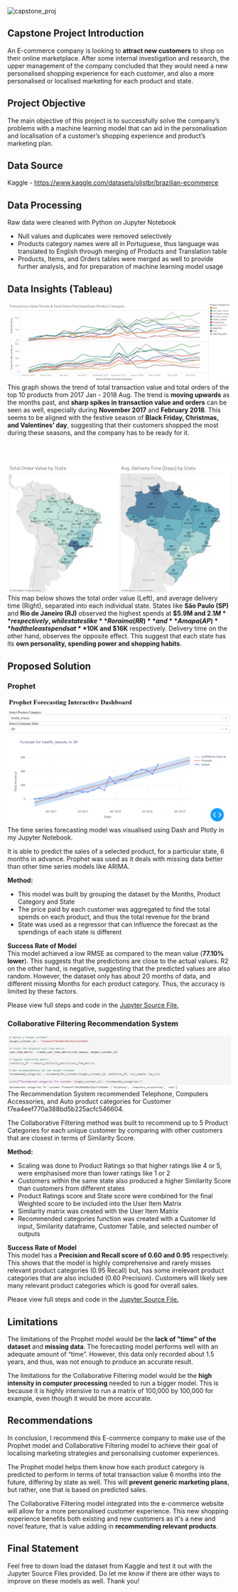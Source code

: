 ![capstone_proj](https://github.com/user-attachments/assets/0b408437-10ef-48d4-9050-995c24e93df5)

## Capstone Project Introduction
An E-commerce company is looking to **attract new customers** to shop on their online marketplace. After some internal investigation and research, the upper management of the company concluded that they would need a new personalised shopping experience for each customer, and also a more personalised or localised marketing for each product and state. 

## Project Objective 
The main objective of this project is to successfully solve the company’s problems with a machine learning model that can aid in the personalisation and localisation of a customer’s shopping experience and product’s marketing plan. 

## Data Source 
Kaggle - https://www.kaggle.com/datasets/olistbr/brazilian-ecommerce

## Data Processing 
Raw data were cleaned with Python on Jupyter Notebook
- Null values and duplicates were removed selectively 
- Products category names were all in Portuguese, thus language was translated to English through merging of Products and Translation table
- Products, Items, and Orders tables were merged as well to provide further analysis, and for preparation of machine learning model usage

## Data Insights (Tableau)
![](transaction_trend.png)
This graph shows the trend of total transaction value and total orders of the top 10 products from 2017 Jan - 2018 Aug. The trend is **moving upwards** as the months past, and **sharp spikes in transaction value and orders** can be seen as well, especially during **November 2017** and **February 2018**. This seems to be aligned with the festive season of **Black Friday, Christmas, and Valentines’ day**, suggesting that their customers shopped the most during these seasons, and the company has to be ready for it.<br/>

<br/>
<br/>

![](state_differences.png)
This map below shows the total order value (Left), and average delivery time (Right), separated into each individual state. States like **São Paulo (SP)** and **Rio de Janeiro (RJ)** observed the highest spends at **$5.9M and $2.1M** respectively, while states like **Roraima (RR)** and **Amapa (AP)** had the least spends at **$10K and $16K** respectively. Delivery time on the other hand, observes the opposite effect. This suggest that each state has its **own personality, spending power and shopping habits**.

## Proposed Solution 

### Prophet

![](prophet_dash_viz.png)
The time series forecasting model was visualised using Dash and Plotly in my Jupyter Notebook. 

It is able to predict the sales of a selected product, for a particular state, 6 months in advance. Prophet was used as it deals with missing data better than other time series models like ARIMA.

**Method:**
- This model was built by grouping the dataset by the Months, Product Category and State
- The price paid by each customer was aggregated to find the total spends on each product, and thus the total revenue for the brand
- State was used as a regressor that can influence the forecast as the spendings of each state is different

**Success Rate of Model**<br/>
This model achieved a low RMSE as compared to the mean value (**77.10% lower**). This suggests that the predictions are close to the actual values. R2 on the other hand, is negative, suggesting that the predicted values are also random. However, the dataset only has about 20 months of data, and different missing Months for each product category. Thus, the accuracy is limited by these factors.

Please view full steps and code in the [Jupyter Source File.](https://github.com/MatthiasJY/GA_Capstone/blob/main/Capstone%20Prophet%20Forecasting%20Code.ipynb)

### Collaborative Filtering Recommendation System

![](collab_filtering_results.png)
The Recommendation System recommended Telephone, Computers Accessories, and Auto product categories for Customer f7ea4eef770a388bd5b225acfc546604.

The Collaborative Filtering method was built to recommend up to 5 Product Categories for each unique customer by comparing with other customers that are closest in terms of Similarity Score.

**Method:**
- Scaling was done to Product Ratings so that higher ratings like 4 or 5, were emphasised more than lower ratings like 1 or 2
- Customers within the same state also produced a higher Similarity Score than customers from different states
- Product Ratings score and State score were combined for the final Weighted score to be included into the User Item Matrix
- Similarity matrix was created with the User Item Matrix
- Recommended categories function was created with a Customer Id input, Similarity dataframe, Customer Table, and selected number of outputs

**Success Rate of Model**<br/>
This model has a **Precision and Recall score of 0.60 and 0.95** respectively. This shows that the model is highly comprehensive and rarely misses relevant product categories (0.95 Recall) but, has some irrelevant product categories that are also included (0.60 Precision). Customers will likely see many relevant product categories which is good for overall sales.

Please view full steps and code in the [Jupyter Source File.](https://github.com/MatthiasJY/GA_Capstone/blob/main/Capstone%20Recommendation%20System%20Code.ipynb)

## Limitations 

The limitations of the Prophet model would be the **lack of "time" of the dataset** and **missing data**. The forecasting model performs well with an adequate amount of “time”. However, this data only recorded about 1.5 years, and thus, was not enough to produce an accurate result.

The limitations for the Collaborative Filtering model would be the **high intensity in computer processing** needed to run a bigger model. This is because it is highly intensive to run a matrix of 100,000 by 100,000 for example, even though it would be more accurate. 

## Recommendations 
In conclusion, I recommend this E-commerce company to make use of the Prophet model and Collaborative Filtering model to achieve their goal of localising marketing strategies and personalising customer experiences. 

The Prophet model helps them know how each product category is predicted to perform in terms of total transaction value 6 months into the future, differing by state as well. This will **prevent generic marketing plans**, but rather, one that is based on predicted sales.

The Collaborative Filtering model integrated into the e-commerce website will allow for a more personalised customer experience. This new shopping experience benefits both existing and new customers as it's a new and novel feature, that is value adding in **recommending relevant products**.

## Final Statement
Feel free to down load the dataset from Kaggle and test it out with the Jupyter Source Files provided. Do let me know if there are other ways to improve on these models as well. Thank you!
